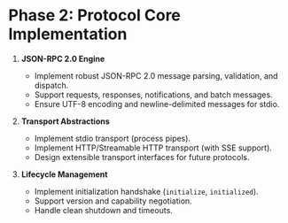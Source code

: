 # Phase 2: Protocol Core Implementation

1. **JSON-RPC 2.0 Engine**
   - Implement robust JSON-RPC 2.0 message parsing, validation, and dispatch.
   - Support requests, responses, notifications, and batch messages.
   - Ensure UTF-8 encoding and newline-delimited messages for stdio.

2. **Transport Abstractions**
   - Implement stdio transport (process pipes).
   - Implement HTTP/Streamable HTTP transport (with SSE support).
   - Design extensible transport interfaces for future protocols.

3. **Lifecycle Management**
   - Implement initialization handshake (`initialize`, `initialized`).
   - Support version and capability negotiation.
   - Handle clean shutdown and timeouts. 